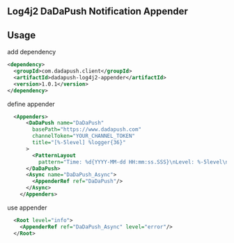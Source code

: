 ## Log4j2 DaDaPush Notification Appender

## Usage

add dependency
```xml
<dependency>
  <groupId>com.dadapush.client</groupId>
  <artifactId>dadapush-log4j2-appender</artifactId>
  <version>1.0.1</version>
</dependency>
```

define appender

```xml
  <Appenders>
      <DaDaPush name="DaDaPush"
        basePath="https://www.dadapush.com"
        channelToken="YOUR_CHANNEL_TOKEN"
        title="[%-5level] %logger{36}"
      >
        <PatternLayout
          pattern="Time: %d{YYYY-MM-dd HH:mm:ss.SSS}\nLevel: %-5level\nLoggerName: %logger{36}\nMessage: %msg%n"/>
      </DaDaPush>
      <Async name="DaDaPush_Async">
        <AppenderRef ref="DaDaPush"/>
      </Async>
    </Appenders>
```

use appender
```xml
  <Root level="info">
    <AppenderRef ref="DaDaPush_Async" level="error"/>
  </Root>
```